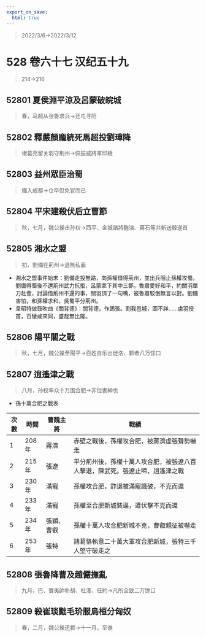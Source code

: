 ```yaml
---
export_on_save:
  html: true
---
```


> 2022/3/6->2022/3/12

# 528 卷六十七 汉纪五十九

> 214->216

## 52801 夏侯淵平涼及呂蒙破皖城
> 春，马超从张鲁求兵->还屯寻阳

## 52802 釋嚴顏龐統死馬超投劉璋降
> 诸葛亮留关羽守荆州->佩振威將軍印綬

## 52803 益州眾臣治蜀
> 備入成都->仓卒但免官而已

## 52804 平宋建殺伏后立曹節
> 秋，七月，魏公操击孙权->西平、金城諸將麴演、蔣石等共斬送韓遂首

## 52805 湘水之盟
> 初，劉備在荊州->退無私面
- 湘水之盟事件始末：劉備走投無路，向孫權借得荊州，並出兵阻止孫權攻蜀。劉備得蜀後不還荊州武力抗拒，呂蒙拿下其中三郡。魯肅愛好和平，約關羽單刀赴會，討論借荊州不還的事，關羽頂了一句嘴，被魯肅駁倒無言以對。劉備害怕，和孫權求和，吳蜀平分荊州。
- 韋昭特做鼓吹曲《關背德》：關背德，作鴟張。割我邑城，圖不詳……虜羽授首，百蠻咸來同，盛哉無比隆。

## 52806 陽平關之戰
> 秋，七月，魏公操至陽平->百姓自乐出徙洛、鄴者八万馀口

## 52807 逍遙津之戰
> 八月，孙权率众十万围合肥->非但書紳也
- 孫十萬合肥之戰表

次數|時間|曹魏主將|戰績
--|--|--|--
1|208年|蔣濟|赤壁之戰後，孫權攻合肥，被蔣濟虛張聲勢嚇走
2|215年|張遼|平分荊州後，孫權十萬人攻合肥，被張遼八百人擊退，陳武死。張遼止啼，逍遙津之戰
3|230年|滿寵|孫權攻合肥，詐退被滿寵識破，不克而還
4|233年|滿寵|孫權至合肥新城裝逼，遭伏擊不克而還
5|234年|張穎、曹叡|孫權十萬人攻合肥新城不克，曹叡親征被嚇走
6|253年|張特|諸葛恪執意二十萬大軍攻合肥新城，張特三千人堅守破走之

## 52808 張魯降曹及趙儼撫亂
> 九月，巴、賨夷帥朴胡、杜濩、任約->凡所全致二万馀口

## 52809 殺崔琰黜毛玠服烏桓分匈奴
> 春，二月，魏公操还鄴->十一月，至谯
